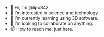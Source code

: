 - 👋 Hi, I’m @lipo842
- 👀 I’m interested in science and technology.
- 🌱 I’m currently learning using 3D software.
- 💞️ I’m looking to collaborate on anything.
- 📫 How to reach me: just here.

<!---
lipo842/lipo842 is a ✨ special ✨ repository because its `README.md` (this file) appears on your GitHub profile.
You can click the Preview link to take a look at your changes.
--->
